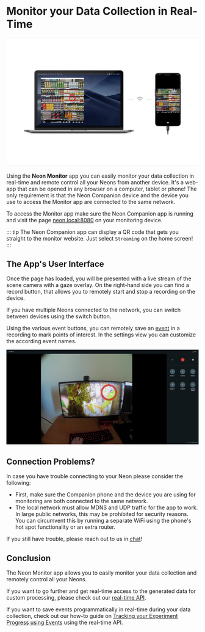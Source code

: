 # Monitor your Data Collection in Real-Time

![Monitor App](./monitor-app.jpg)

Using the **Neon Monitor** app you can easily monitor your data collection in real-time and remote control all your Neons from another device. It's a web-app that can be opened in any browser on a computer, tablet or phone! The only requirement is that the Neon Companion device and the device you use to access the Monitor app are connected to the same network.

To access the Monitor app make sure the Neon Companion app is running and visit the page [neon.local:8080](http://neon.local:8080) on your monitoring device.

::: tip
The Neon Companion app can display a QR code that gets you straight to the monitor website. Just select `Streaming` on the home screen!
:::


## The App's User Interface
Once the page has loaded, you will be presented with a live stream of the scene camera with a gaze overlay. On the right-hand side you can find a record button, that allows you to remotely start and stop a recording on the device.

If you have multiple Neons connected to the network, you can switch between devices using the switch button.

Using the various event buttons, you can remotely save an [event](/general/events/) in a recording to mark points of interest. In the settings view you can customize the according event names.

![Monitor App UI](./monitor-ui.png)

## Connection Problems?

In case you have trouble connecting to your Neon please consider the following:
- First, make sure the Companion phone and the device you are using for monitoring are both connected to the same network.
- The local network must allow MDNS and UDP traffic for the app to work. In large public networks, this may be prohibited for security reasons. You can circumvent this by running a separate WiFi using the phone's hot spot functionality or an extra router.

If you still have trouble, please reach out to us in [chat](https://pupil-labs.com/chat/)!

## Conclusion

The Neon Monitor app allows you to easily monitor your data collection and remotely control all your Neons.

If you want to go further and get real-time access to the generated data for custom processing, please check out our [real-time API](/real-time-api/tutorials/).

If you want to save events programmatically in real-time during your data collection, check out our how-to guide on [Tracking your Experiment Progress using Events](/real-time-api/track-your-experiment-progress-using-events/) using the real-time API.